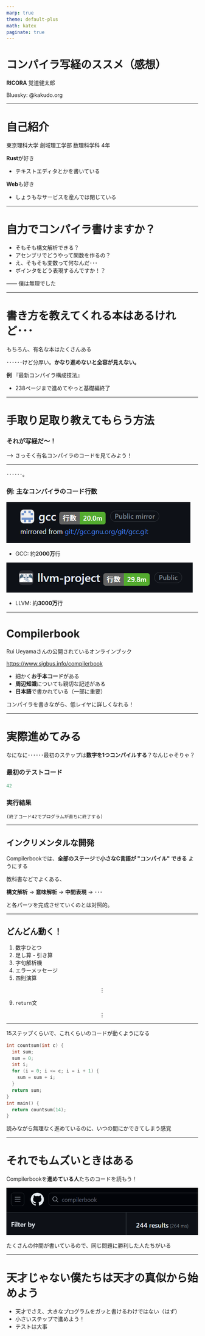 ```yaml
---
marp: true
theme: default-plus
math: katex
paginate: true
---
```


<!-- _class: title -->

# コンパイラ写経のススメ（感想）

**RICORA** 覚道健太郎

Bluesky: @kakudo.org

---

# 自己紹介

東京理科大学 創域理工学部 数理科学科 4年

**Rust**が好き

- テキストエディタとかを書いている

**Web**も好き

- しょうもなサービスを産んでは閉じている

---

# 自力でコンパイラ書けますか？

- そもそも構文解析できる？
- アセンブリでどうやって関数を作るの？
- え、そもそも変数って何なんだ･･･
- ポインタをどう表現するんですか！？

―― 僕は無理でした

---

# 書き方を教えてくれる本はあるけれど･･･

もちろん、有名な本はたくさんある

･･････けど分厚い。**かなり進めないと全容が見えない。**

**例** 『最新コンパイラ構成技法』

- 238ページまで進めてやっと基礎編終了

---

# 手取り足取り教えてもらう方法

### それが**写経**だ～！

--> さっそく有名コンパイラのコードを見てみよう！ 

---

･･････。

### 例: 主なコンパイラのコード行数

![Alt text](gcc-lines.png)

- GCC: 約**2000万**行

![Alt text](llvm-lines.png)

- LLVM: 約**3000万**行

---

# Compilerbook

Rui Ueyamaさんの公開されているオンラインブック

https://www.sigbus.info/compilerbook

- 細かく**お手本コード**がある
- **周辺知識**についても親切な記述がある
- **日本語**で書かれている（一部に重要）

コンパイラを書きながら、低レイヤに詳しくなれる！

---

# 実際進めてみる

なになに･･････最初のステップは**数字を1つコンパイルする**？なんじゃそりゃ？

### 最初のテストコード

```c
42
```

### 実行結果

```
(終了コード42でプログラムが直ちに終了する)
```

---

## インクリメンタルな開発

Compilerbookでは、**全部のステージ**で**小さなC言語が "コンパイル" できる** ようにする

教科書などでよくある、

**構文解析** -> **意味解析** -> **中間表現** -> ･･･

と各パーツを完成させていくのとは対照的。

---

## どんどん動く！

1. 数字ひとつ
2. 足し算・引き算
3. 字句解析機
4. エラーメッセージ
5. 四則演算

$$\vdots$$

9. `return`文

$$\vdots$$

---

15ステップくらいで、これくらいのコードが動くようになる

```c
int countsum(int c) {
  int sum;
  sum = 0;
  int i;
  for (i = 0; i <= c; i = i + 1) {
    sum = sum + i;
  }
  return sum;
}
int main() {
  return countsum(14);
}
```

読みながら無理なく進めているのに、いつの間にかできてしまう感覚

---

# それでもムズいときはある

Compilerbookを**進めている人**たちのコードを読もう！

![Alt text](image.png)

たくさんの仲間が書いているので、同じ問題に勝利した人たちがいる

---

# 天才じゃない僕たちは天才の真似から始めよう

- 天才でさえ、大きなプログラムをガッと書けるわけではない（はず）
- 小さいステップで進めよう！
- テストは大事
